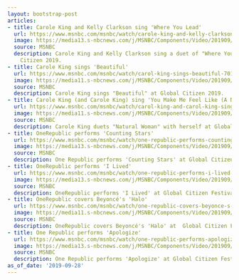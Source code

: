 ```yaml
---
layout: bootstrap-post
articles:
- title: Carole King and Kelly Clarkson sing 'Where You Lead'
  url: https://www.msnbc.com/msnbc/watch/carole-king-and-kelly-clarkson-sing-where-you-lead-70184517511
  image: https://media13.s-nbcnews.com/j/MSNBC/Components/Video/201909/n_gcf_kingclarkson_191028_1920x1080.nbcnews-fp-1200-630.jpg
  source: MSNBC
  description: Carole King and Kelly Clarkson sing a duet of "Where You Lead" at Global
    Citizen 2019.
- title: Carole King sings 'Beautiful'
  url: https://www.msnbc.com/msnbc/watch/carol-king-sings-beautiful-70182981942
  image: https://media11.s-nbcnews.com/j/MSNBC/Components/Video/201909/n_gcf_carolbeautiful_191028_1920x1080.nbcnews-fp-1200-630.jpg
  source: MSNBC
  description: Carole King sings "Beautiful" at Global Citizen 2019.
- title: Carole King (and Carole King) sing 'You Make Me Feel Like (A Natural Woman)'
  url: https://www.msnbc.com/msnbc/watch/carol-king-and-carol-king-sing-you-make-me-feel-like-a-natural-woman-70181957653
  image: https://media11.s-nbcnews.com/j/MSNBC/Components/Video/201909/n_gcf_carolkingnatural_191028_1920x1080.nbcnews-fp-1200-630.jpg
  source: MSNBC
  description: Carole King duets "Natural Woman" with herself at Global Citizen 2019.
- title: OneRepublic performs 'Counting Stars'
  url: https://www.msnbc.com/msnbc/watch/one-republic-performs-counting-stars-70181445841
  image: https://media13.s-nbcnews.com/j/MSNBC/Components/Video/201909/n_gcf_perf_onerepubliccountingstars_190928_1920x1080.nbcnews-fp-1200-630.jpg
  source: MSNBC
  description: One Republic performs 'Counting Stars' at Global Citizen Festival 2019.
- title: OneRepublic performs 'I Lived'
  url: https://www.msnbc.com/msnbc/watch/one-republic-performs-i-lived-70182469862
  image: https://media13.s-nbcnews.com/j/MSNBC/Components/Video/201909/n_gcf_perf_onerepublicilived_190928_1920x1080.nbcnews-fp-1200-630.jpg
  source: MSNBC
  description: OneRepublic performs 'I Lived' at Global Citizen Festival 2019.
- title: OneRepublic covers Beyoncé's 'Halo'
  url: https://www.msnbc.com/msnbc/watch/one-republic-covers-beyonce-s-halo-70181445803
  image: https://media11.s-nbcnews.com/j/MSNBC/Components/Video/201909/n_gcf_perf_onerepublichalo_190928_1920x1080.nbcnews-fp-1200-630.jpg
  source: MSNBC
  description: OneRepublic covers Beyoncé's 'Halo' at  Global Citizen Festival 2019.
- title: One Republic performs 'Apologize'
  url: https://www.msnbc.com/msnbc/watch/one-republic-performs-apologize-70182981718
  image: https://media13.s-nbcnews.com/j/MSNBC/Components/Video/201909/n_gcf_perf_onerepublicapologize_190928_1920x1080.nbcnews-fp-1200-630.jpg
  source: MSNBC
  description: One Republic performs 'Apologize' at Global Citizen Festival 2019.
as_of_date: '2019-09-28'
---
```


